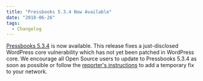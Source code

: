 ```yaml
---
title: "Pressbooks 5.3.4 Now Available"
date: "2018-06-26"
tags: 
  - Changelog
---
```


[Pressbooks 5.3.4](https://github.com/pressbooks/pressbooks/releases/5.3.4) is now available. This release fixes a just-disclosed WordPress core vulnerability which has not yet been patched in WordPress core. We encourage all Open Source users to update to Pressbooks 5.3.4 as soon as possible or follow the [reporter's instructions](https://blog.ripstech.com/2018/wordpress-file-delete-to-code-execution/) to add a temporary fix to your network.
